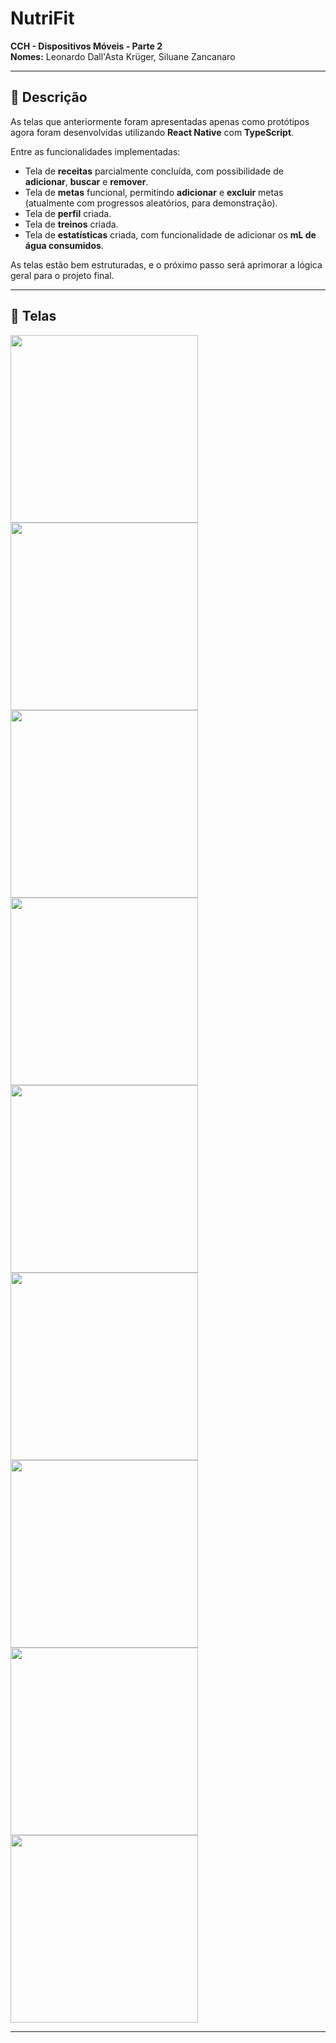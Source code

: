 # NutriFit

**CCH - Dispositivos Móveis - Parte 2**  
**Nomes:** Leonardo Dall'Asta Krüger, Siluane Zancanaro  

---

## 📝 Descrição

As telas que anteriormente foram apresentadas apenas como protótipos agora foram desenvolvidas utilizando **React Native** com **TypeScript**.

Entre as funcionalidades implementadas:

- Tela de **receitas** parcialmente concluída, com possibilidade de **adicionar**, **buscar** e **remover**.
- Tela de **metas** funcional, permitindo **adicionar** e **excluir** metas (atualmente com progressos aleatórios, para demonstração).
- Tela de **perfil** criada.
- Tela de **treinos** criada.
- Tela de **estatísticas** criada, com funcionalidade de adicionar os **mL de água consumidos**.

As telas estão bem estruturadas, e o próximo passo será aprimorar a lógica geral para o projeto final.

---

## 📱 Telas

<img src="https://github.com/user-attachments/assets/deafe8e4-7832-4841-8562-e2a5c8aaf45e" width="300">
<img src="https://github.com/user-attachments/assets/3c04818c-f7e1-4250-bbc7-92a36d81cb99" width="300">
<img src="https://github.com/user-attachments/assets/af81970c-b815-4579-a81f-afd96e36075e" width="300">
<img src="https://github.com/user-attachments/assets/1bbea246-525b-4ff2-9747-c2171ca0daa4" width="300">
<img src="https://github.com/user-attachments/assets/5e319f28-1411-4d6d-877e-f5291b76f10b" width="300">
<img src="https://github.com/user-attachments/assets/af58de07-1b75-4a26-ac0b-34b384593c66" width="300">
<img src="https://github.com/user-attachments/assets/4847b317-8911-482a-b8ba-e49e5e2dd7db" width="300">
<img src="https://github.com/user-attachments/assets/bc344a84-6c55-4023-b8fb-7b306098c8fa" width="300">
<img src="https://github.com/user-attachments/assets/718b9248-8723-472e-9bdf-065e68f403d7" width="300">

---

